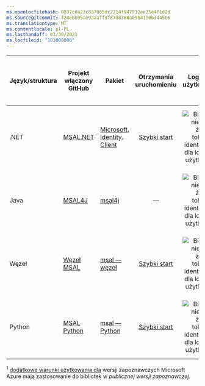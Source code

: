 ```yaml
---
ms.openlocfilehash: 0837c0a23c837065dc2214f947912ee25e4f1d2d
ms.sourcegitcommit: f28ebb95ae9aaaff3f87d8388a09b41e0b3445b5
ms.translationtype: MT
ms.contentlocale: pl-PL
ms.lasthandoff: 03/30/2021
ms.locfileid: "103008006"
---
```

| Język/struktura | Projekt włączony<br/>GitHub                                                                 | Pakiet                                                                                | Otrzymania<br/>uruchomieniu                           | Logowanie użytkowników                                            | Dostęp do interfejsów API sieci Web                                                 | Ogólnie dostępna (GA) *lub*<br/>Publiczna wersja zapoznawcza<sup>1</sup> |
|----------------------|---------------------------------------------------------------------------------------|----------------------------------------------------------------------------------------|:---------------------------------------------:|:--------------------------------------------------------:|:---------------------------------------------------------------:|:------------------------------------------------------------:|
| .NET                 | [MSAL.NET](https://github.com/AzureAD/microsoft-authentication-library-for-dotnet)    | [Microsoft. Identity. Client](https://www.nuget.org/packages/Microsoft.Identity.Client/) | [Szybki start](../articles/active-directory/develop/quickstart-v2-netcore-daemon.md) | ![Biblioteka nie może żądać tokenów identyfikatora dla logowania użytkownika.][n] | ![Biblioteka może żądać tokenów dostępu dla chronionych interfejsów API sieci Web.][y] | Ogólna dostępność                                                           |
| Java                 | [MSAL4J](https://github.com/AzureAD/microsoft-authentication-library-for-java)        | [msal4j](https://javadoc.io/doc/com.microsoft.azure/msal4j/latest/index.html)          | —                                             | ![Biblioteka nie może żądać tokenów identyfikatora dla logowania użytkownika.][n] | ![Biblioteka może żądać tokenów dostępu dla chronionych interfejsów API sieci Web.][y] | Ogólna dostępność                                                           |
| Węzeł               | [Węzeł MSAL](https://github.com/AzureAD/microsoft-authentication-library-for-js/tree/dev/lib/msal-node) | [msal — węzeł](https://www.npmjs.com/package/@azure/msal-node)  | [Szybki start](../articles/active-directory/develop/quickstart-v2-nodejs-console.md)  | ![Biblioteka nie może żądać tokenów identyfikatora dla logowania użytkownika.][n] | ![Biblioteka może żądać tokenów dostępu dla chronionych interfejsów API sieci Web.][y] | Ogólna dostępność  |
| Python               | [MSAL Python](https://github.com/AzureAD/microsoft-authentication-library-for-python) | [msal — Python](https://github.com/AzureAD/microsoft-authentication-library-for-python)  | [Szybki start](../articles/active-directory/develop/quickstart-v2-python-daemon.md)  | ![Biblioteka nie może żądać tokenów identyfikatora dla logowania użytkownika.][n] | ![Biblioteka może żądać tokenów dostępu dla chronionych interfejsów API sieci Web.][y] | Ogólna dostępność                                                           |
<!--
|PHP| [The PHP League oauth2-client](https://oauth2-client.thephpleague.com/usage/) | [League\OAuth2](https://oauth2-client.thephpleague.com/) | ![Green check mark.][n] | ![X indicating no.][n] | ![Green check mark.][y] | -- |
-->

<sup>1</sup> [dodatkowe warunki użytkowania dla][preview-tos] wersji zapoznawczych Microsoft Azure mają zastosowanie do bibliotek w *publicznej wersji zapoznawczej*.

<!--Image references-->

[y]: ../articles/active-directory/develop/media/common/yes.png
[n]: ../articles/active-directory/develop/media/common/no.png

<!--Reference-style links -->

[preview-tos]: https://azure.microsoft.com/support/legal/preview-supplemental-terms/